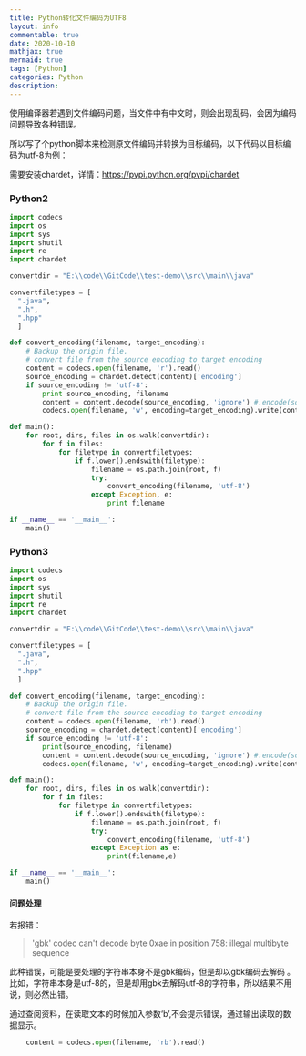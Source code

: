 ```yaml
---
title: Python转化文件编码为UTF8
layout: info
commentable: true
date: 2020-10-10
mathjax: true
mermaid: true
tags: [Python]
categories: Python
description: 
---
```


使用编译器若遇到文件编码问题，当文件中有中文时，则会出现乱码，会因为编码问题导致各种错误。

所以写了个python脚本来检测原文件编码并转换为目标编码，以下代码以目标编码为utf-8为例：

需要安装chardet，详情：https://pypi.python.org/pypi/chardet 

<!--more-->

### Python2

```python
import codecs
import os
import sys
import shutil
import re
import chardet

convertdir = "E:\\code\\GitCode\\test-demo\\src\\main\\java"

convertfiletypes = [
  ".java",
  ".h",
  ".hpp"
  ]

def convert_encoding(filename, target_encoding):
    # Backup the origin file.
    # convert file from the source encoding to target encoding
    content = codecs.open(filename, 'r').read()
    source_encoding = chardet.detect(content)['encoding']
    if source_encoding != 'utf-8':
        print source_encoding, filename
        content = content.decode(source_encoding, 'ignore') #.encode(source_encoding)
        codecs.open(filename, 'w', encoding=target_encoding).write(content)

def main():
    for root, dirs, files in os.walk(convertdir):
        for f in files:
            for filetype in convertfiletypes:
                if f.lower().endswith(filetype):
                    filename = os.path.join(root, f)
                    try:
                        convert_encoding(filename, 'utf-8')
                    except Exception, e:
                        print filename

if __name__ == '__main__':
    main()
```

### Python3

```python
import codecs
import os
import sys
import shutil
import re
import chardet

convertdir = "E:\\code\\GitCode\\test-demo\\src\\main\\java"

convertfiletypes = [
  ".java",
  ".h",
  ".hpp"
  ]

def convert_encoding(filename, target_encoding):
    # Backup the origin file.
    # convert file from the source encoding to target encoding
    content = codecs.open(filename, 'rb').read()
    source_encoding = chardet.detect(content)['encoding']
    if source_encoding != 'utf-8':
        print(source_encoding, filename)
        content = content.decode(source_encoding, 'ignore') #.encode(source_encoding)
        codecs.open(filename, 'w', encoding=target_encoding).write(content)

def main():
    for root, dirs, files in os.walk(convertdir):
        for f in files:
            for filetype in convertfiletypes:
                if f.lower().endswith(filetype):
                    filename = os.path.join(root, f)
                    try:
                        convert_encoding(filename, 'utf-8')
                    except Exception as e:
                        print(filename,e)

if __name__ == '__main__':
    main()   
```

#### 问题处理

若报错：

> 'gbk' codec can't decode byte 0xae in position 758: illegal multibyte sequence

此种错误，可能是要处理的字符串本身不是gbk编码，但是却以gbk编码去解码 。比如，字符串本身是utf-8的，但是却用gbk去解码utf-8的字符串，所以结果不用说，则必然出错。

通过查阅资料，在读取文本的时候加入参数‘b’,不会提示错误，通过输出读取的数据显示。

```python
	content = codecs.open(filename, 'rb').read()
```

